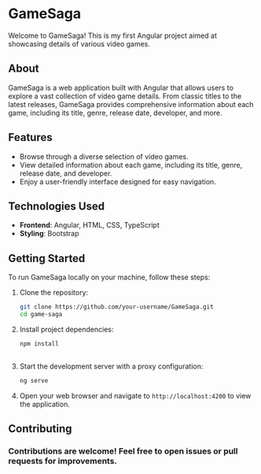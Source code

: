 # GameSaga

Welcome to GameSaga! This is my first Angular project aimed at showcasing details of various video games.

## About

GameSaga is a web application built with Angular that allows users to explore a vast collection of video game details. From classic titles to the latest releases, GameSaga provides comprehensive information about each game, including its title, genre, release date, developer, and more.

## Features

- Browse through a diverse selection of video games.
- View detailed information about each game, including its title, genre, release date, and developer.
- Enjoy a user-friendly interface designed for easy navigation.

## Technologies Used

- **Frontend**: Angular, HTML, CSS, TypeScript
- **Styling**: Bootstrap


## Getting Started

To run GameSaga locally on your machine, follow these steps:

1. Clone the repository:

   ```bash
   git clone https://github.com/your-username/GameSaga.git
   cd game-saga
   
2. Install project dependencies:
    ```bash
    npm install
  
3. Start the development server with a proxy configuration:
   ```bash
   ng serve
   
4. Open your web browser and navigate to `http://localhost:4200` to view the application.

## Contributing
### Contributions are welcome! Feel free to open issues or pull requests for improvements.
